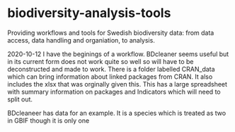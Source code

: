# biodiversity-analysis-tools
Providing workflows and tools for Swedish biodiversity data: from data access, data handling and organiation, to analysis.

2020-10-12 I have the beginings of a workflow. BDcleaner seems useful but in its current form does not work quite so well so will have to be deconstructed and made to work. There is a folder labelled CRAN_data which can bring information about linked packages from CRAN. It also includes the xlsx that was orginally given this. This has a large spreadsheet with summary information on packages and Indicators which will need to split out.

BDcleaneer has data for an example. It is a species which is treated as two in GBIF though it is only one